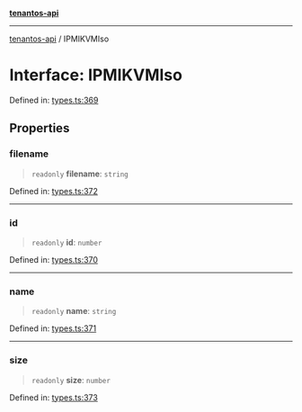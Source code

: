 [**tenantos-api**](../README.md)

***

[tenantos-api](../globals.md) / IPMIKVMIso

# Interface: IPMIKVMIso

Defined in: [types.ts:369](https://github.com/shadmanZero/tenantos-api/blob/b1ba837cafbeb4e057ec12e90b81a7c5ea5b383f/src/types.ts#L369)

## Properties

### filename

> `readonly` **filename**: `string`

Defined in: [types.ts:372](https://github.com/shadmanZero/tenantos-api/blob/b1ba837cafbeb4e057ec12e90b81a7c5ea5b383f/src/types.ts#L372)

***

### id

> `readonly` **id**: `number`

Defined in: [types.ts:370](https://github.com/shadmanZero/tenantos-api/blob/b1ba837cafbeb4e057ec12e90b81a7c5ea5b383f/src/types.ts#L370)

***

### name

> `readonly` **name**: `string`

Defined in: [types.ts:371](https://github.com/shadmanZero/tenantos-api/blob/b1ba837cafbeb4e057ec12e90b81a7c5ea5b383f/src/types.ts#L371)

***

### size

> `readonly` **size**: `number`

Defined in: [types.ts:373](https://github.com/shadmanZero/tenantos-api/blob/b1ba837cafbeb4e057ec12e90b81a7c5ea5b383f/src/types.ts#L373)
